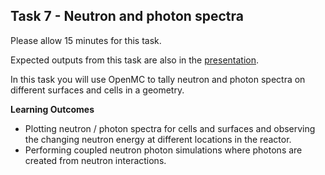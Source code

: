
## Task 7 - Neutron and photon spectra

Please allow 15 minutes for this task.

Expected outputs from this task are also in the [presentation](https://slides.com/openmc_workshop/neutronics_workshop#/8).

In this task you will use OpenMC to tally neutron and photon spectra on different surfaces and cells in a geometry.

**Learning Outcomes**

- Plotting neutron / photon spectra for cells and surfaces and observing the changing neutron energy at different locations in the reactor.
- Performing coupled neutron photon simulations where photons are created from neutron interactions.
